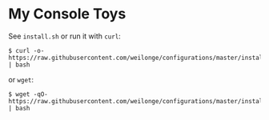 # My Console Toys

See `install.sh` or run it with `curl`:

```console
$ curl -o- https://raw.githubusercontent.com/weilonge/configurations/master/install.sh | bash
```

or `wget`:

```console
$ wget -qO- https://raw.githubusercontent.com/weilonge/configurations/master/install.sh | bash
```

